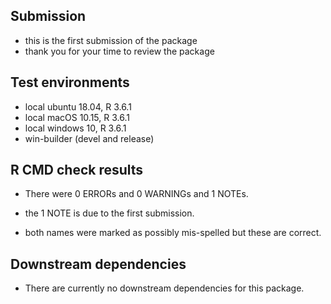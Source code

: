 ## Submission
* this is the first submission of the package
* thank you for your time to review the package

## Test environments
* local ubuntu 18.04, R 3.6.1
* local macOS 10.15, R 3.6.1
* local windows 10, R 3.6.1
* win-builder (devel and release)

## R CMD check results
* There were 0 ERRORs and 0 WARNINGs and 1 NOTEs. 

* the 1 NOTE is due to the first submission.
* both names were marked as possibly mis-spelled but these are correct.

## Downstream dependencies
* There are currently no downstream dependencies for this package.
